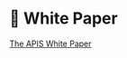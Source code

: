 # 👀 White Paper

[The APIS White Paper](https://fnhvux1iyg.feishu.cn/docs/doccniTXFUnafuakQ5Fxa4U82vd)
